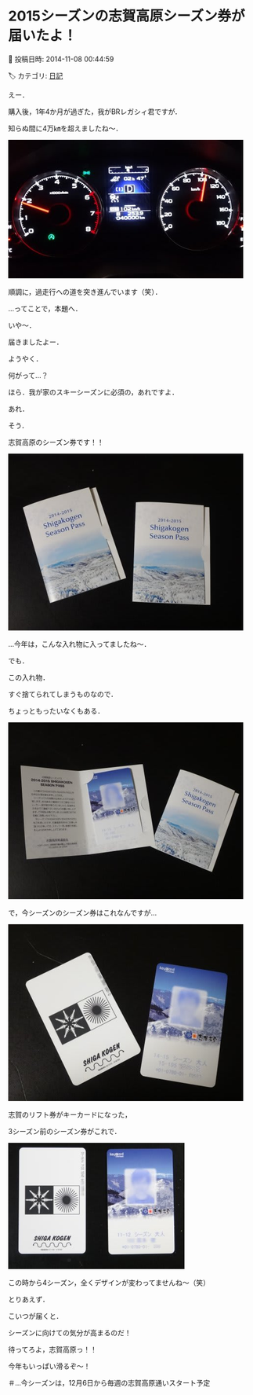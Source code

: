 # 2015シーズンの志賀高原シーズン券が届いたよ！

📅 投稿日時: 2014-11-08 00:44:59

🏷️ カテゴリ: [日記](cc4b5682fb7b8b144980957a978653fb0.md)

えー．





購入後，1年4か月が過ぎた，我がBRレガシィ君ですが．


知らぬ間に4万㎞を超えましたね～．




![8fe137fa2729dab7edb799418c73327d.jpg](images/8fe137fa2729dab7edb799418c73327d.jpg)




順調に，過走行への道を突き進んでいます（笑）．





…ってことで，本題へ．





いや～．


届きましたよー．


ようやく．


何がって…？


ほら．我が家のスキーシーズンに必須の，あれですよ．


あれ．





そう．


志賀高原のシーズン券です！！




![694cdb7041076fa7205d7d86e045222c.jpg](images/694cdb7041076fa7205d7d86e045222c.jpg)




…今年は，こんな入れ物に入ってましたね～．





でも．


この入れ物．


すぐ捨てられてしまうものなので．


ちょっともったいなくもある．




![a870e7bf8e769d40b64fd803ffe5d5a1.jpg](images/a870e7bf8e769d40b64fd803ffe5d5a1.jpg)







で，今シーズンのシーズン券はこれなんですが…




![ad73aab25117d08c1db32c5b0c779b79.jpg](images/ad73aab25117d08c1db32c5b0c779b79.jpg)




志賀のリフト券がキーカードになった，


3シーズン前のシーズン券がこれで．




![5ddd700b5cd20808d36bfffffc3c958b.jpg](images/5ddd700b5cd20808d36bfffffc3c958b.jpg)




この時から4シーズン，全くデザインが変わってませんね～（笑）





とりあえず．


こいつが届くと．


シーズンに向けての気分が高まるのだ！





待ってろよ，志賀高原っ！！


今年もいっぱい滑るぞ～！





＃…今シーズンは，12月6日から毎週の志賀高原通いスタート予定
